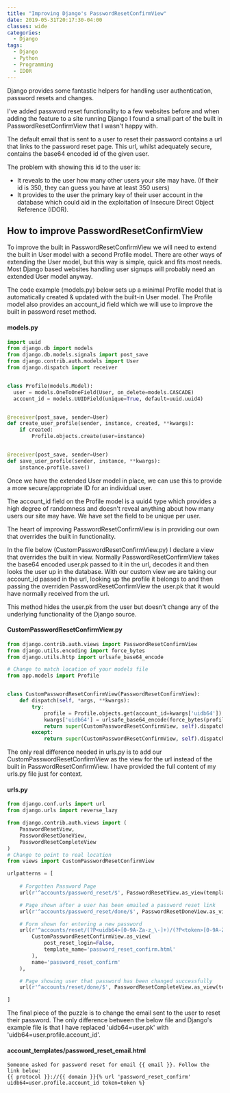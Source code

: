 ```yaml
---
title: "Improving Django's PasswordResetConfirmView"
date: 2019-05-31T20:17:30-04:00
classes: wide
categories:
  - Django
tags:
  - Django
  - Python
  - Programming
  - IDOR
---
```


Django provides some fantastic helpers for handling user authentication, password resets and changes.

I've added password reset functionality to a few websites before and when adding the feature to a site running Django I found a small part of the built in PasswordResetConfirmView that I wasn't happy with. 

The default email that is sent to a user to reset their password contains a url that links to the password reset page. This url, whilst adequately secure, contains the base64 encoded id of the given user.

The problem with showing this id to the user is:

* It reveals to the user how many other users your site may have. (If their id is 350, they can guess you have at least 350 users)
* It provides to the user the primary key of their user account in the database which could aid in the exploitation of Insecure Direct Object Reference (IDOR).


## How to improve PasswordResetConfirmView

To improve the built in PasswordResetConfirmView we will need to extend the built in User model with a second Profile model.
There are other ways of extending the User model, but this way is simple, quick and fits most needs.
Most Django based websites handling user signups will probably need an extended User model anyway.

The code example (models.py) below sets up a minimal Profile model that is automatically created & updated with the built-in User model.
The Profile model also provides an account_id field which we will use to improve the built in password reset method.

#### models.py

```python
import uuid
from django.db import models
from django.db.models.signals import post_save
from django.contrib.auth.models import User
from django.dispatch import receiver


class Profile(models.Model):
  user = models.OneToOneField(User, on_delete=models.CASCADE)
  account_id = models.UUIDField(unique=True, default=uuid.uuid4)


@receiver(post_save, sender=User)
def create_user_profile(sender, instance, created, **kwargs):
    if created:
        Profile.objects.create(user=instance)


@receiver(post_save, sender=User)
def save_user_profile(sender, instance, **kwargs):
    instance.profile.save()
```

Once we have the extended User model in place, we can use this to provide a more secure/appropriate ID for an individual user.

The account_id field on the Profile model is a uuid4 type which provides a high degree of randomness and doesn't reveal anything about how many users our site may have. We have set the field to be unique per user.

The heart of improving PasswordResetConfirmView is in providing our own that overrides the built in functionality.


In the file below (CustomPasswordResetConfirmView.py) I declare a view that overrides the built in view.
Normally PasswordResetConfirmView takes the base64 encoded user.pk passed to it in the url, decodes it and then looks the user up in the database.
With our custom view we are taking our account_id passed in the url, looking up the profile it belongs to and then passing the overriden PasswordResetConfirmView the user.pk that it would have normally received from the url.

This method hides the user.pk from the user but doesn't change any of the underlying functionality of the Django source.

#### CustomPasswordResetConfirmView.py

```python
from django.contrib.auth.views import PasswordResetConfirmView
from django.utils.encoding import force_bytes
from django.utils.http import urlsafe_base64_encode

# Change to match location of your models file
from app.models import Profile


class CustomPasswordResetConfirmView(PasswordResetConfirmView):
    def dispatch(self, *args, **kwargs):
        try:
            profile = Profile.objects.get(account_id=kwargs['uidb64'])
            kwargs['uidb64'] = urlsafe_base64_encode(force_bytes(profile.user.pk))
            return super(CustomPasswordResetConfirmView, self).dispatch(*args, **kwargs)
        except:
            return super(CustomPasswordResetConfirmView, self).dispatch(*args, **kwargs)
```

The only real difference needed in urls.py is to add our CustomPasswordResetConfirmView as the view for the url instead of the built in PasswordResetConfirmView.
I have provided the full content of my urls.py file just for context.

#### urls.py

```python
from django.conf.urls import url
from django.urls import reverse_lazy

from django.contrib.auth.views import (
    PasswordResetView,
    PasswordResetDoneView,
    PasswordResetCompleteView
)
# Change to point to real location
from views import CustomPasswordResetConfirmView

urlpatterns = [
    
    # Forgotten Password Page
    url(r'^accounts/password_reset/$', PasswordResetView.as_view(template_name='password_reset_form.html', email_template_name='account_templates/password_reset_email.html'), name='password_reset'),

    # Page shown after a user has been emailed a password reset link
    url(r'^accounts/password_reset/done/$', PasswordResetDoneView.as_view(template_name='password_reset_done.html'), name='password_reset_done'),

    # Form shown for entering a new password
    url(r'^accounts/reset/(?P<uidb64>[0-9A-Za-z_\-]+)/(?P<token>[0-9A-Za-z]{1,13}-[0-9A-Za-z]{1,20})/$',
        CustomPasswordResetConfirmView.as_view(
            post_reset_login=False,
            template_name='password_reset_confirm.html'
        ),
        name='password_reset_confirm'
    ),

    # Page showing user that password has been changed successfully
    url(r'^accounts/reset/done/$', PasswordResetCompleteView.as_view(template_name='password_reset_complete.html'), name='password_reset_complete'),

]
```

The final piece of the puzzle is to change the email sent to the user to reset their password.
The only difference between the below file and Django's example file is that I have replaced 'uidb64=user.pk' with 'uidb64=user.profile.account_id'.

#### account_templates/password_reset_email.html

```
Someone asked for password reset for email {{ email }}. Follow the link below:
{{ protocol }}://{{ domain }}{% url 'password_reset_confirm' uidb64=user.profile.account_id token=token %}
```

